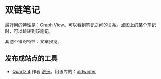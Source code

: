 # 双链笔记
最好用的特性是：Graph View。可以看到笔记之间的关系。点图上的某个笔记时，可以跳转到该笔记。

其他不错的特性：文章预览。

## 发布成站点的工具
* [Quartz 4](https://quartz.jzhao.xyz/) 作者 [济沅](https://jzhao.xyz/)。用该库的：[oldwinter](https://garden.oldwinter.top/)